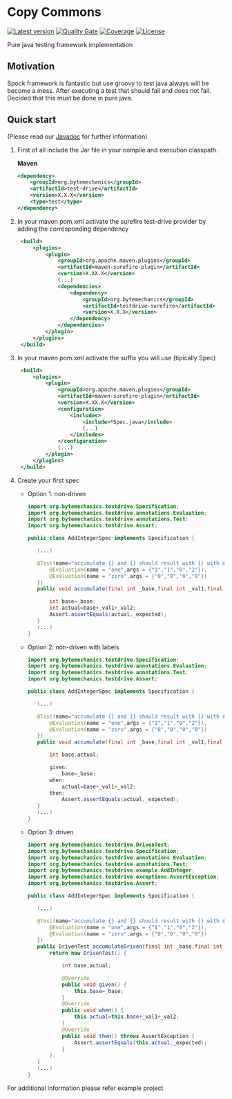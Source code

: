 # Copy Commons
[![Latest version](https://maven-badges.herokuapp.com/maven-central/org.bytemechanics/test-drive/badge.svg)](https://maven-badges.herokuapp.com/maven-central/org.bytemechanics/test-drive/badge.svg)
[![Quality Gate](https://sonarcloud.io/api/project_badges/measure?project=org.bytemechanics%3Atest-drive&metric=alert_status)](https://sonarcloud.io/dashboard/index/org.bytemechanics%3Atest-drive)
[![Coverage](https://sonarcloud.io/api/project_badges/measure?project=org.bytemechanics%3Atest-drive&metric=coverage)](https://sonarcloud.io/dashboard/index/org.bytemechanics%3Atest-drive)
[![License](https://img.shields.io/badge/License-Apache%202.0-blue.svg)](https://opensource.org/licenses/Apache-2.0)

Pure java testing framework implementation

## Motivation
Spock framework is fantastic but use groovy to test java always will be become a mess. After executing a test that should fail and does not fail. Decided that this must be done in pure java.

## Quick start
(Please read our [Javadoc](https://test-drive.bytemechanics.org/javadoc/index.html) for further information)

1. First of all include the Jar file in your compile and execution classpath.

   **Maven**
   ```xml
   <dependency>
	   <groupId>org.bytemechanics</groupId>
	   <artifactId>test-drive</artifactId>
	   <version>X.X.X</version>
	   <type>test</type>
   </dependency>
   ```

2. In your maven pom.xml activate the surefire test-drive provider by adding the corresponding dependency

   ```xml
	<build>
		<plugins>
			<plugin>
				<groupId>org.apache.maven.plugins</groupId>
				<artifactId>maven-surefire-plugin</artifactId>
				<version>X.XX.X</version>
				(...)
				<dependencies>
					<dependency>
						<groupId>org.bytemechanics</groupId>
						<artifactId>testdrive-surefire</artifactId>
						<version>X.X.X</version>
					</dependency>
				</dependencies>
			</plugin>
		</plugins>
	</build>
   ```

3. In your maven pom.xml activate the suffix you will use (tipically Spec)

   ```xml
	<build>
		<plugins>
			<plugin>
				<groupId>org.apache.maven.plugins</groupId>
				<artifactId>maven-surefire-plugin</artifactId>
				<version>X.XX.X</version>
				<configuration>
					<includes>
						<include>*Spec.java</include>
						(...)
					</includes>
				</configuration>
				(...)
			</plugin>
		</plugins>
	</build>
   ```

4. Create your first spec
   * Option 1: non-driven

     ```Java
     import org.bytemechanics.testdrive.Specification;
     import org.bytemechanics.testdrive.annotations.Evaluation;
     import org.bytemechanics.testdrive.annotations.Test;
     import org.bytemechanics.testdrive.Assert;

     public class AddIntegerSpec implements Specification {

        (...)

     	@Test(name="accumulate {} and {} should result with {} with driven test", evaluations = {
     		@Evaluation(name = "one",args = {"1","1","0","2"}),
     		@Evaluation(name = "zero",args = {"0","0","0","0"})
     	})
     	public void accumulate(final int _base,final int _val1,final int _val2,final int _expected){

			int base=_base;
			int actual=base+_val1+_val2;
			Assert.assertEquals(actual,_expected);
     	}
        (...)
     }
     ```

   * Option 2: non-driven with labels

     ```Java
     import org.bytemechanics.testdrive.Specification;
     import org.bytemechanics.testdrive.annotations.Evaluation;
     import org.bytemechanics.testdrive.annotations.Test;
     import org.bytemechanics.testdrive.Assert;

     public class AddIntegerSpec implements Specification {

        (...)

     	@Test(name="accumulate {} and {} should result with {} with driven test", evaluations = {
     		@Evaluation(name = "one",args = {"1","1","0","2"}),
     		@Evaluation(name = "zero",args = {"0","0","0","0"})
     	})
     	public void accumulate(final int _base,final int _val1,final int _val2,final int _expected){

			int base,actual;

			given:
				base=_base;
			when:
				actual=base+_val1+_val2;
			then:
				Assert.assertEquals(actual,_expected);
     	}
        (...)
     }
     ```

   * Option 3: driven

     ```Java
     import org.bytemechanics.testdrive.DrivenTest;
     import org.bytemechanics.testdrive.Specification;
     import org.bytemechanics.testdrive.annotations.Evaluation;
     import org.bytemechanics.testdrive.annotations.Test;
     import org.bytemechanics.testdrive.example.AddInteger;
     import org.bytemechanics.testdrive.exceptions.AssertException;
     import org.bytemechanics.testdrive.Assert;

     public class AddIntegerSpec implements Specification {

        (...)

     	@Test(name="accumulate {} and {} should result with {} with driven test", evaluations = {
     		@Evaluation(name = "one",args = {"1","1","0","2"}),
     		@Evaluation(name = "zero",args = {"0","0","0","0"})
     	})
		public DrivenTest accumulateDriven(final int _base,final int _val1,final int _val2,final int _expected){
			return new DrivenTest() {

				int base,actual;

				@Override
				public void given() {
					this.base=_base;
				}
				@Override
				public void when() {
					this.actual=this.base+_val1+_val2;
				}
				@Override
				public void then() throws AssertException {
					Assert.assertEquals(this.actual,_expected);
				}
			};
		}
        (...)
     }
     ```

For additional information please refer example project
